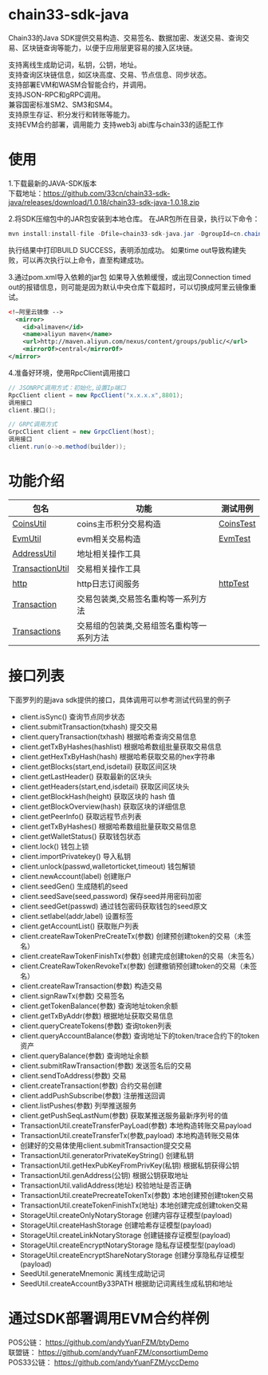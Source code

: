 # chain33-sdk-java
Chain33的Java SDK提供交易构造、交易签名、数据加密、发送交易、查询交易、区块链查询等能力，以便于应用层更容易的接入区块链。

支持离线生成助记词，私钥，公钥，地址。  
支持查询区块链信息，如区块高度、交易、节点信息、同步状态。  
支持部署EVM和WASM合智能合约，并调用。  
支持JSON-RPC和gRPC调用。  
兼容国密标准SM2、SM3和SM4。  
支持原生存证、积分发行和转账等能力。  
支持EVM合约部署，调用能力
支持web3j abi库与chain33的适配工作

# 使用
1.下载最新的JAVA-SDK版本  
下载地址：https://github.com/33cn/chain33-sdk-java/releases/download/1.0.18/chain33-sdk-java-1.0.18.zip  

2.将SDK压缩包中的JAR包安装到本地仓库。 
在JAR包所在目录，执行以下命令：  
``` java 
mvn install:install-file -Dfile=chain33-sdk-java.jar -DgroupId=cn.chain33 -DartifactId=chain33-sdk-java -Dversion=1.0.18 -Dpackaging=jar
```
执行结果中打印BUILD SUCCESS，表明添加成功。
如果time out导致构建失败，可以再次执行以上命令，直至构建成功。

3.通过pom.xml导入依赖的jar包
如果导入依赖缓慢，或出现Connection timed out的报错信息，则可能是因为默认中央仓库下载超时，可以切换成阿里云镜像重试。

``` xml
<!—阿里云镜像 -->
  <mirror> 
    <id>alimaven</id> 
	<name>aliyun maven</name>
    <url>http://maven.aliyun.com/nexus/content/groups/public/</url> 
    <mirrorOf>central</mirrorOf>         
</mirror>
```

4.准备好环境，使用RpcClient调用接口

``` java
// JSONRPC调用方式：初始化,设置Ip端口
RpcClient client = new RpcClient("x.x.x.x",8801);
调用接口
client.接口();
```

``` java
// GRPC调用方式
GrpcClient client = new GrpcClient(host);
调用接口
client.run(o->o.method(builder));
```
# 功能介绍

   包名|功能|测试用例
   ----|---|---
   [CoinsUtil](./src/main/java/cn/chain33/javasdk/utils/CoinsUtil.java)|coins主币积分交易构造|[CoinsTest](./src/test/java/cn/chain33/javasdk/model/CoinsTest.java)
   [EvmUtil](./src/main/java/cn/chain33/javasdk/utils/EvmUtil.java)|evm相关交易构造|[EvmTest](./src/test/java/cn/chain33/javasdk/model/EvmTest.java)
   [AddressUtil](./src/main/java/cn/chain33/javasdk/utils/AddressUtil.java)|地址相关操作工具|
   [TransactionUtil](./src/main/java/cn/chain33/javasdk/utils/TransactionUtil.java)|交易相关操作工具|
   [http](./src/main/java/cn/chain33/javasdk/server/http)|http日志订阅服务|[httpTest](./src/test/java/cn/chain33/javasdk/server/http)
   [Transaction](./src/main/java/cn/chain33/javasdk/model/protobuf/Transaction.java)|交易包装类,交易签名重构等一系列方法|
   [Transactions](./src/main/java/cn/chain33/javasdk/model/protobuf/Transactions.java)|交易组的包装类,交易组签名重构等一系列方法|
# 接口列表
下面罗列的是java sdk提供的接口，具体调用可以参考测试代码里的例子

 - client.isSync() 	查询节点同步状态
 - client.submitTransaction(txhash)	提交交易
 - client.queryTransaction(txhash)   根据哈希查询交易信息
 - client.getTxByHashes(hashlist)     根据哈希数组批量获取交易信息
 - client.getHexTxByHash(hash)     根据哈希获取交易的hex字符串
 - client.getBlocks(start,end,isdetail)    获取区间区块
 - client.getLastHeader()    获取最新的区块头
 - client.getHeaders(start,end,isdetail)    获取区间区块头
 - client.getBlockHash(height)     获取区块的 hash 值
 - client.getBlockOverview(hash)    获取区块的详细信息
 - client.getPeerInfo()    获取远程节点列表 
 - client.getTxByHashes()    根据哈希数组批量获取交易信息
 - client.getWalletStatus()    获取钱包状态
 - client.lock()    钱包上锁
 - client.importPrivatekey()    导入私钥
 - client.unlock(passwd,walletorticket,timeout)   钱包解锁
 - client.newAccount(label)    创建账户
 - client.seedGen()    生成随机的seed
 - client.seedSave(seed,password)    保存seed并用密码加密
 - client.seedGet(passwd)    通过钱包密码获取钱包的seed原文
 - client.setlabel(addr,label)    设置标签
 - client.getAccountList()     获取账户列表
 - client.createRawTokenPreCreateTx(参数)    创建预创建token的交易（未签名）
 - client.createRawTokenFinishTx(参数)   创建完成创建token的交易（未签名）
 - client.CreateRawTokenRevokeTx(参数)   创建撤销预创建token的交易（未签名）
 - client.createRawTransaction(参数)    构造交易
 - client.signRawTx(参数)    交易签名
 - client.getTokenBalance(参数)    查询地址token余额
 - client.getTxByAddr(参数)    根据地址获取交易信息
 - client.queryCreateTokens(参数)    查询token列表
 - client.queryAccountBalance(参数)    查询地址下的token/trace合约下的token资产
 - client.queryBalance(参数)    查询地址余额
 - client.submitRawTransaction(参数)    发送签名后的交易
 - client.sendToAddress(参数)    交易
 - client.createTransaction(参数)    合约交易创建
 - client.addPushSubscribe(参数)    注册推送回调
 - client.listPushes(参数)    列举推送服务
 - client.getPushSeqLastNum(参数)    获取某推送服务最新序列号的值
 - TransactionUtil.createTransferPayLoad(参数)	本地构造转账交易payload
 - TransactionUtil.createTransferTx(参数,payload)	本地构造转账交易体
 - 创建好的交易体使用client.submitTransaction提交交易
 - TransactionUtil.generatorPrivateKeyString()	创建私钥
 - TransactionUtil.getHexPubKeyFromPrivKey(私钥)	根据私钥获得公钥
 - TransactionUtil.genAddress(公钥)	根据公钥获取地址
 - TransactionUtil.validAddress(地址)	校验地址是否正确
 - TransactionUtil.createPrecreateTokenTx(参数)    本地创建预创建token交易
 - TransactionUtil.createTokenFinishTx(地址)   本地创建完成创建token交易
 - StorageUtil.createOnlyNotaryStorage 创建内容存证模型(payload)
 - StorageUtil.createHashStorage 创建哈希存证模型(payload)
 - StorageUtil.createLinkNotaryStorage 创建链接存证模型(payload)
 - StorageUtil.createEncryptNotaryStorage 隐私存证模型型(payload)
 - StorageUtil.createEncryptShareNotaryStorage 创建分享隐私存证模型(payload)
 - SeedUtil.generateMnemonic  离线生成助记词
 - SeedUtil.createAccountBy33PATH  根据助记词离线生成私钥和地址
 
 # 通过SDK部署调用EVM合约样例
 POS公链：  https://github.com/andyYuanFZM/btyDemo  
 联盟链： https://github.com/andyYuanFZM/consortiumDemo   
 POS33公链： https://github.com/andyYuanFZM/yccDemo  
 


